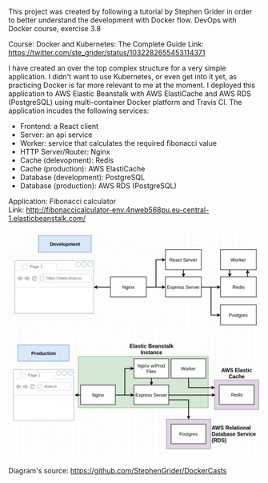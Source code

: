 This project was created by following a tutorial by Stephen Grider in order to better understand the development with Docker flow. DevOps with Docker course, exercise 3.8

Course: Docker and Kubernetes: The Complete Guide
Link: https://twitter.com/ste_grider/status/1032282655453114371



I have created an over the top complex structure for a very simple application. I didn't want to use Kubernetes, or even get into it yet, as practicing Docker is far more relevant to me at the moment. I deployed this application to AWS Elastic Beanstalk with AWS ElastiCache and AWS RDS (PostgreSQL) using multi-container Docker platform and Travis CI. The application incudes the following services:

- Frontend: a React client
- Server: an api service
- Worker: service that calculates the required fibonacci value
- HTTP Server/Router: Nginx
- Cache (delevopment): Redis  
- Cache (production): AWS ElastiCache  
- Database (development): PostgreSQL  
- Database (production): AWS RDS (PostgreSQL)

Application: Fibonacci calculator  
Link: http://fibonaccicalculator-env.4nweb568pu.eu-central-1.elasticbeanstalk.com/

![Development diagram](./development.png)
![Production diagram](./production.png)

Diagram's source: https://github.com/StephenGrider/DockerCasts